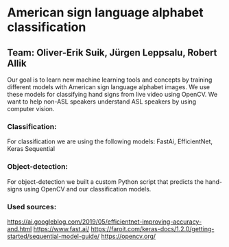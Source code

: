 # American sign language alphabet classification

## Team: Oliver-Erik Suik, Jürgen Leppsalu, Robert Allik
Our goal is to learn new machine learning tools and concepts by training different models with American sign language alphabet images.
We use these models for classifying hand signs from live video using OpenCV. We want to help non-ASL speakers understand ASL speakers by using computer vision.

### Classification:
For classification we are using the following models: FastAi, EfficientNet, Keras Sequential

### Object-detection:
For object-detection we built a custom Python script that predicts the hand-signs using OpenCV and our classification models.

### Used sources:
https://ai.googleblog.com/2019/05/efficientnet-improving-accuracy-and.html
https://www.fast.ai/
https://faroit.com/keras-docs/1.2.0/getting-started/sequential-model-guide/
https://opencv.org/
